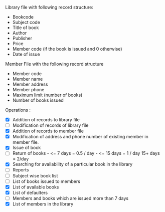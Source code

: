 Library file with following record structure:

-   Bookcode
-   Subject code
-   Title of book
-   Author
-   Publisher
-   Price
-   Member code (if the book is issued and 0 otherwise)
-   Date of issue

Member File with the following record structure

-   Member code
-   Member name
-   Member address
-   Member phone
-   Maximum limit (number of books)
-   Number of books issued

Operations :

-   [x] Addition of records to library file
-   [ ] Modification of records of library file
-   [x] Addition of records to member file
-   [x] Modification of address and phone number of existing member in member file.
-   [x] Issue of book
-   [ ] Return of books - <= 7 days = 0.5 / day - <= 15 days = 1 / day 15+ days = 2/day
-   [x] Searching for availability of a particular book in the library
-   [ ] Reports
-   [ ] Subject wise book list
-   [ ] List of books issued to members
-   [x] List of available books
-   [x] List of defaulters
-   [ ] Members and books which are issued more than 7 days
-   [x] List of members in the library
